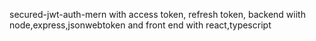 secured-jwt-auth-mern with access token, refresh token, backend wiith node,express,jsonwebtoken and front end with react,typescript

